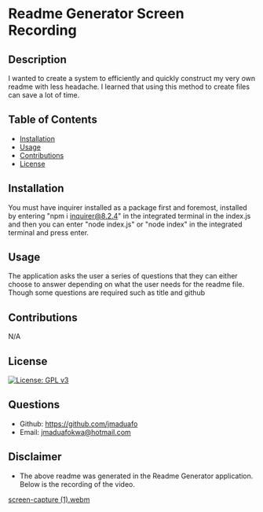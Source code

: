 # Readme Generator Screen Recording

## Description
        
I wanted to create a system to efficiently and quickly construct my very own readme with less headache. I learned that using this method to create files can save a lot of time.
        
## Table of Contents

- [Installation](#installation)
- [Usage](#usage)
- [Contributions](#contributions)
- [License](#license)

## Installation

You must have inquirer installed as a package first and foremost, installed by entering "npm i inquirer@8.2.4" in the integrated terminal in the index.js and then you can enter "node index.js" or "node index" in the integrated terminal and press enter.

## Usage

The application asks the user a series of questions that they can either choose to answer depending on what the user needs for the readme file. Though some questions are required such as title and github

## Contributions

N/A

## License

[![License: GPL v3](https://img.shields.io/badge/License-GPLv3-blue.svg)](https://www.gnu.org/licenses/gpl-3.0)

## Questions

- Github: https://github.com/jmaduafo
- Email: jmaduafokwa@hotmail.com

## Disclaimer
* The above readme was generated in the Readme Generator application. Below is the recording of the video.

[screen-capture (1).webm](https://user-images.githubusercontent.com/87540591/234014115-ebac0f70-074a-4934-940a-56243786fa0f.webm)
